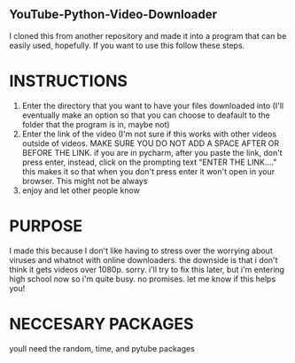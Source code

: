 ## YouTube-Python-Video-Downloader
I cloned this from another repository and made it into a program that can be easily used, hopefully.
If you want to use this follow these steps.
# INSTRUCTIONS
1. Enter the directory that you want to have your files downloaded into (I'll eventually make an option so that you can choose to deafault to the folder that the program is in, maybe not)
2. Enter the link of the video (I'm not sure if this works with other videos outside of videos. MAKE SURE YOU DO NOT ADD A SPACE AFTER OR BEFORE THE LINK. if you are in pycharm, after you paste the link, don't press enter, instead, click on the prompting text "ENTER THE LINK...." this makes it so that when you don't press enter it won't open in your browser. This might not be always
3. enjoy and let other people know

# PURPOSE
I made this because I don't like having to stress over the worrying about viruses and whatnot with online downloaders. 
the downside is that i don't think it gets videos over 1080p. sorry. i'll try to fix this later, but i'm entering high school now so i'm quite busy. no promises. let me know if this helps you!

# NECCESARY PACKAGES
youll need the random, time, and pytube packages
